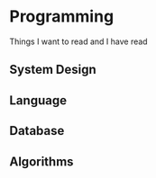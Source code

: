 # Programming
Things I want to read and I have read

## System Design

## Language

## Database

## Algorithms 
